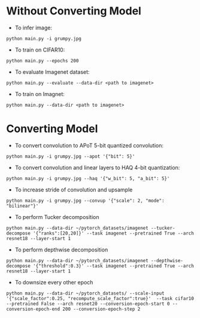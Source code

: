 
# Without Converting Model
- To infer image:
```
python main.py -i grumpy.jpg
```

- To train on CIFAR10:
```
python main.py --epochs 200
```

- To evaluate Imagenet dataset:
```
python main.py --evaluate --data-dir <path to imagenet>
```

- To train on Imagnet:
```
python main.py --data-dir <path to imagenet>
```

# Converting Model
- To convert convolution to APoT 5-bit quantized convolution:
```
python main.py -i grumpy.jpg --apot '{"bit": 5}'
```

- To convert convolution and linear layers to HAQ 4-bit quantization:
```
python main.py -i grumpy.jpg --haq '{"w_bit": 5, "a_bit": 5}'
```

- To increase stride of convolution and upsample
```
python main.py -i grumpy.jpg --convup '{"scale": 2, "mode": "bilinear"}'
```

- To perform Tucker decomposition
```
python main.py --data-dir ~/pytorch_datasets/imagenet --tucker-decompose '{"ranks":[20,20]}' --task imagenet --pretrained True --arch resnet18 --layer-start 1
```

- To perform depthwise decomposition
```
python main.py --data-dir ~/pytorch_datasets/imagenet --depthwise-decompose '{"threshold":0.3}' --task imagenet --pretrained True --arch resnet18 --layer-start 1
```

- To downsize every other epoch
```
python main.py --data-dir ~/pytorch_datasets/ --scale-input '{"scale_factor":0.25, "recompute_scale_factor":true}'  --task cifar10 --pretrained False --arch resnet20 --conversion-epoch-start 0 --conversion-epoch-end 200 --conversion-epoch-step 2
```